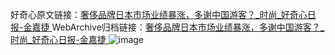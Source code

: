好奇心原文链接：[奢侈品牌日本市场业绩暴涨，多谢中国游客？_时尚_好奇心日报-金嘉捷 ](https://www.qdaily.com/articles/9766.html)
WebArchive归档链接：[奢侈品牌日本市场业绩暴涨，多谢中国游客？_时尚_好奇心日报-金嘉捷 ](http://web.archive.org/web/20190623154915/https://www.qdaily.com/articles/9766.html)
![image](http://ww3.sinaimg.cn/large/007d5XDply1g3vgjexat6j30u033itzd)